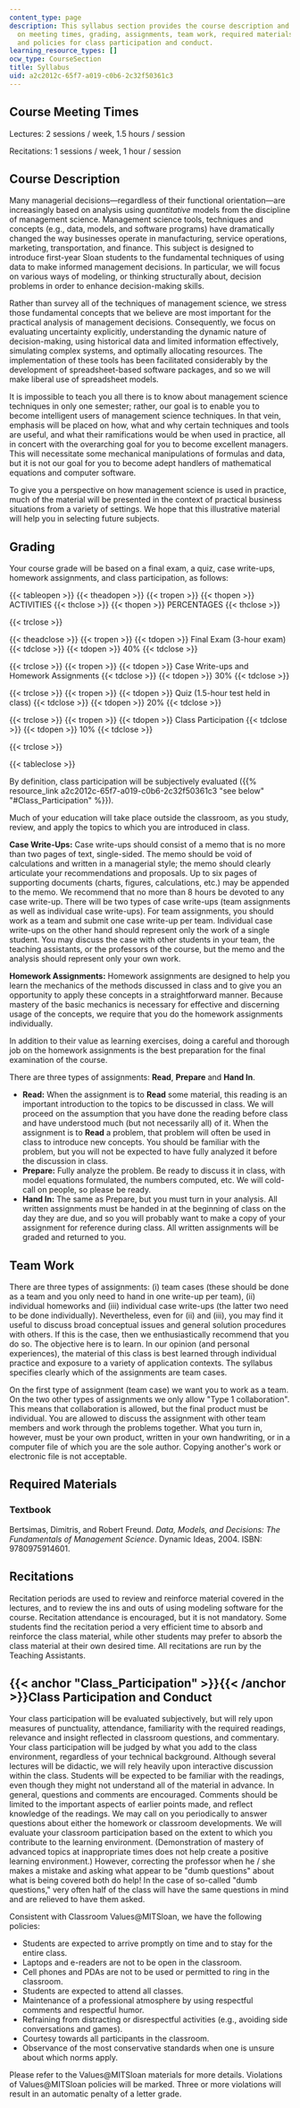 ```yaml
---
content_type: page
description: This syllabus section provides the course description and information
  on meeting times, grading, assignments, team work, required materials, recitations,
  and policies for class participation and conduct.
learning_resource_types: []
ocw_type: CourseSection
title: Syllabus
uid: a2c2012c-65f7-a019-c0b6-2c32f50361c3
---
```


Course Meeting Times
--------------------

Lectures: 2 sessions / week, 1.5 hours / session

Recitations: 1 sessions / week, 1 hour / session

Course Description
------------------

Many managerial decisions—regardless of their functional orientation—are increasingly based on analysis using _quantitative_ models from the discipline of management science. Management science tools, techniques and concepts (e.g., data, models, and software programs) have dramatically changed the way businesses operate in manufacturing, service operations, marketing, transportation, and finance. This subject is designed to introduce first-year Sloan students to the fundamental techniques of using data to make informed management decisions. In particular, we will focus on various ways of modeling, or thinking structurally about, decision problems in order to enhance decision-making skills.

Rather than survey all of the techniques of management science, we stress those fundamental concepts that we believe are most important for the practical analysis of management decisions. Consequently, we focus on evaluating uncertainty explicitly, understanding the dynamic nature of decision-making, using historical data and limited information effectively, simulating complex systems, and optimally allocating resources. The implementation of these tools has been facilitated considerably by the development of spreadsheet-based software packages, and so we will make liberal use of spreadsheet models.

It is impossible to teach you all there is to know about management science techniques in only one semester; rather, our goal is to enable you to become intelligent users of management science techniques. In that vein, emphasis will be placed on how, what and why certain techniques and tools are useful, and what their ramifications would be when used in practice, all in concert with the overarching goal for you to become excellent managers. This will necessitate some mechanical manipulations of formulas and data, but it is not our goal for you to become adept handlers of mathematical equations and computer software.

To give you a perspective on how management science is used in practice, much of the material will be presented in the context of practical business situations from a variety of settings. We hope that this illustrative material will help you in selecting future subjects.

Grading
-------

Your course grade will be based on a final exam, a quiz, case write-ups, homework assignments, and class participation, as follows:

{{< tableopen >}}
{{< theadopen >}}
{{< tropen >}}
{{< thopen >}}
ACTIVITIES
{{< thclose >}}
{{< thopen >}}
PERCENTAGES
{{< thclose >}}

{{< trclose >}}

{{< theadclose >}}
{{< tropen >}}
{{< tdopen >}}
Final Exam (3-hour exam)
{{< tdclose >}}
{{< tdopen >}}
40%
{{< tdclose >}}

{{< trclose >}}
{{< tropen >}}
{{< tdopen >}}
Case Write-ups and Homework Assignments
{{< tdclose >}}
{{< tdopen >}}
30%
{{< tdclose >}}

{{< trclose >}}
{{< tropen >}}
{{< tdopen >}}
Quiz (1.5-hour test held in class)
{{< tdclose >}}
{{< tdopen >}}
20%
{{< tdclose >}}

{{< trclose >}}
{{< tropen >}}
{{< tdopen >}}
Class Participation
{{< tdclose >}}
{{< tdopen >}}
10%
{{< tdclose >}}

{{< trclose >}}

{{< tableclose >}}

By definition, class participation will be subjectively evaluated ({{% resource_link a2c2012c-65f7-a019-c0b6-2c32f50361c3 "see below" "#Class_Participation" %}}).

Much of your education will take place outside the classroom, as you study, review, and apply the topics to which you are introduced in class.

**Case Write-Ups:** Case write-ups should consist of a memo that is no more than two pages of text, single-sided. The memo should be void of calculations and written in a managerial style; the memo should clearly articulate your recommendations and proposals. Up to six pages of supporting documents (charts, figures, calculations, etc.) may be appended to the memo. We recommend that no more than 8 hours be devoted to any case write-up. There will be two types of case write-ups (team assignments as well as individual case write-ups). For team assignments, you should work as a team and submit one case write-up per team. Individual case write-ups on the other hand should represent only the work of a single student. You may discuss the case with other students in your team, the teaching assistants, or the professors of the course, but the memo and the analysis should represent only your own work.

**Homework Assignments:** Homework assignments are designed to help you learn the mechanics of the methods discussed in class and to give you an opportunity to apply these concepts in a straightforward manner. Because mastery of the basic mechanics is necessary for effective and discerning usage of the concepts, we require that you do the homework assignments individually.

In addition to their value as learning exercises, doing a careful and thorough job on the homework assignments is the best preparation for the final examination of the course.

There are three types of assignments: **Read**, **Prepare** and **Hand In**.

*   **Read:** When the assignment is to **Read** some material, this reading is an important introduction to the topics to be discussed in class. We will proceed on the assumption that you have done the reading before class and have understood much (but not necessarily all) of it. When the assignment is to **Read** a problem, that problem will often be used in class to introduce new concepts. You should be familiar with the problem, but you will not be expected to have fully analyzed it before the discussion in class.
*   **Prepare:** Fully analyze the problem. Be ready to discuss it in class, with model equations formulated, the numbers computed, etc. We will cold-call on people, so please be ready.
*   **Hand In:** The same as Prepare, but you must turn in your analysis. All written assignments must be handed in at the beginning of class on the day they are due, and so you will probably want to make a copy of your assignment for reference during class. All written assignments will be graded and returned to you.

Team Work
---------

There are three types of assignments: (i) team cases (these should be done as a team and you only need to hand in one write-up per team), (ii) individual homeworks and (iii) individual case write-ups (the latter two need to be done individually). Nevertheless, even for (ii) and (iii), you may find it useful to discuss broad conceptual issues and general solution procedures with others. If this is the case, then we enthusiastically recommend that you do so. The objective here is to learn. In our opinion (and personal experiences), the material of this class is best learned through individual practice and exposure to a variety of application contexts. The syllabus specifies clearly which of the assignments are team cases.

On the first type of assignment (team case) we want you to work as a team. On the two other types of assignments we only allow "Type 1 collaboration". This means that collaboration is allowed, but the final product must be individual. You are allowed to discuss the assignment with other team members and work through the problems together. What you turn in, however, must be your own product, written in your own handwriting, or in a computer file of which you are the sole author. Copying another's work or electronic file is not acceptable.

Required Materials
------------------

### Textbook

Bertsimas, Dimitris, and Robert Freund. _Data, Models, and Decisions: The Fundamentals of Management Science_. Dynamic Ideas, 2004. ISBN: 9780975914601.

Recitations
-----------

Recitation periods are used to review and reinforce material covered in the lectures, and to review the ins and outs of using modeling software for the course. Recitation attendance is encouraged, but it is not mandatory. Some students find the recitation period a very efficient time to absorb and reinforce the class material, while other students may prefer to absorb the class material at their own desired time. All recitations are run by the Teaching Assistants.

{{< anchor "Class_Participation" >}}{{< /anchor >}}Class Participation and Conduct
----------------------------------------------------------------------------------

Your class participation will be evaluated subjectively, but will rely upon measures of punctuality, attendance, familiarity with the required readings, relevance and insight reflected in classroom questions, and commentary. Your class participation will be judged by what you add to the class environment, regardless of your technical background. Although several lectures will be didactic, we will rely heavily upon interactive discussion within the class. Students will be expected to be familiar with the readings, even though they might not understand all of the material in advance. In general, questions and comments are encouraged. Comments should be limited to the important aspects of earlier points made, and reflect knowledge of the readings. We may call on you periodically to answer questions about either the homework or classroom developments. We will evaluate your classroom participation based on the extent to which you contribute to the learning environment. (Demonstration of mastery of advanced topics at inappropriate times does not help create a positive learning environment.) However, correcting the professor when he / she makes a mistake and asking what appear to be "dumb questions" about what is being covered both do help! In the case of so-called "dumb questions," very often half of the class will have the same questions in mind and are relieved to have them asked.

Consistent with Classroom Values@MITSloan, we have the following policies:

*   Students are expected to arrive promptly on time and to stay for the entire class.
*   Laptops and e-readers are not to be open in the classroom.
*   Cell phones and PDAs are not to be used or permitted to ring in the classroom.
*   Students are expected to attend all classes.
*   Maintenance of a professional atmosphere by using respectful comments and respectful humor.
*   Refraining from distracting or disrespectful activities (e.g., avoiding side conversations and games).
*   Courtesy towards all participants in the classroom.
*   Observance of the most conservative standards when one is unsure about which norms apply.

Please refer to the Values@MITSloan materials for more details. Violations of Values@MITSloan policies will be marked. Three or more violations will result in an automatic penalty of a letter grade.